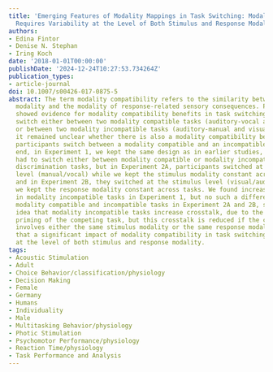 ```yaml
---
title: 'Emerging Features of Modality Mappings in Task Switching: Modality Compatibility
  Requires Variability at the Level of Both Stimulus and Response Modality'
authors:
- Edina Fintor
- Denise N. Stephan
- Iring Koch
date: '2018-01-01T00:00:00'
publishDate: '2024-12-24T10:27:53.734264Z'
publication_types:
- article-journal
doi: 10.1007/s00426-017-0875-5
abstract: The term modality compatibility refers to the similarity between the stimulus
  modality and the modality of response-related sensory consequences. Previous research
  showed evidence for modality compatibility benefits in task switching, when participants
  switch either between two modality compatible tasks (auditory-vocal and visual-manual)
  or between two modality incompatible tasks (auditory-manual and visual-vocal). However,
  it remained unclear whether there is also a modality compatibility benefit when
  participants switch between a modality compatible and an incompatible task. To this
  end, in Experiment 1, we kept the same design as in earlier studies, so participants
  had to switch either between modality compatible or modality incompatible spatial
  discrimination tasks, but in Experiment 2A, participants switched at the response
  level (manual/vocal) while we kept the stimulus modality constant across tasks,
  and in Experiment 2B, they switched at the stimulus level (visual/auditory) while
  we kept the response modality constant across tasks. We found increased switch costs
  in modality incompatible tasks in Experiment 1, but no such a difference between
  modality compatible and incompatible tasks in Experiment 2A and 2B, supporting the
  idea that modality incompatible tasks increase crosstalk, due to the response-based
  priming of the competing task, but this crosstalk is reduced if the competing task
  involves either the same stimulus modality or the same response modality. We conclude
  that a significant impact of modality compatibility in task switching requires variability
  at the level of both stimulus and response modality.
tags:
- Acoustic Stimulation
- Adult
- Choice Behavior/classification/physiology
- Decision Making
- Female
- Germany
- Humans
- Individuality
- Male
- Multitasking Behavior/physiology
- Photic Stimulation
- Psychomotor Performance/physiology
- Reaction Time/physiology
- Task Performance and Analysis
---
```

